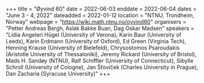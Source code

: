+++
title = "Øyvind 60"
date = 2022-06-03
enddate = 2022-06-04
dates = "June 3 - 4, 2022"
dateadded = 2022-01-12
location = "NTNU, Trondheim, Norway"
webpage = "https://wiki.math.ntnu.no/oyvind60"
organisers = "Petter Andreas Bergh, Aslak Bakke Buan, Dag Oskar Madsen"
speakers = "Lidia Angeleri Hügel (University of Verona), Karin Baur (University of Leeds), Karin Erdmann (University of Oxford), Ed Green (Virginia Tech), Henning Krause (University of Bielefeld), Chrysostomos Psaroudakis (Aristotle University of Thessaloniki), Jeremy Rickard (University of Bristol), Mads H. Sandøy (NTNU), Ralf Schiffler (University of Connecticut), Sibylle Schroll (University of Cologne), Jan Šťovíček (Charles University in Prague), Dan Zacharia (Syracuse University)"
+++

